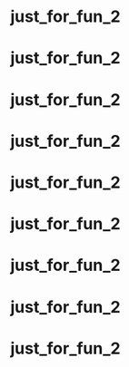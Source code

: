 # just_for_fun_2
# just_for_fun_2
# just_for_fun_2
# just_for_fun_2
# just_for_fun_2
# just_for_fun_2
# just_for_fun_2
# just_for_fun_2
# just_for_fun_2
